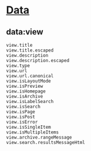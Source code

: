# [Data](https://github.com/nikahmadz/Blogger-Template-Documentation/blob/master/data.md)
## data:view
```
view.title
view.title.escaped
view.description
view.description.escaped
view.type
view.url
view.url.canonical
view.isLayoutMode
view.isPreview
view.isHomepage
view.isArchive
view.isLabelSearch
view.isSearch
view.isPage
view.isPost
view.isError
view.isSingleItem
view.isMultipleItems
view.archive.rangeMessage
view.search.resultsMessageHtml
```
